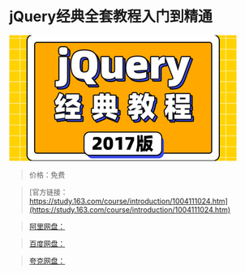 # jQuery经典全套教程入门到精通

![img](../../../assets/study163/free/c57f7ddc595d4009aa60d6bf8eb98a74.jpg)

> 价格：免费

> [官方链接：https://study.163.com/course/introduction/1004111024.htm](https://study.163.com/course/introduction/1004111024.htm)

> [阿里网盘：]()

> [百度网盘：]()

> [夸克网盘：]()
